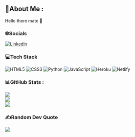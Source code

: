 ## 💫About Me :
Hello there mate 👋

### 🌐Socials
[![LinkedIn](https://img.shields.io/badge/LinkedIn-%230077B5.svg?logo=linkedin&logoColor=white)](https://linkedin.com/in/chugilc)

### 💻Tech Stack
![HTML5](https://img.shields.io/badge/html5-%23E34F26.svg?style=flat&logo=html5&logoColor=white) ![CSS3](https://img.shields.io/badge/css3-%231572B6.svg?style=flat&logo=css3&logoColor=white) ![Python](https://img.shields.io/badge/python-3670A0?style=flat&logo=python&logoColor=ffdd54) ![JavaScript](https://img.shields.io/badge/javascript-%23323330.svg?style=flat&logo=javascript&logoColor=%23F7DF1E) ![Heroku](https://img.shields.io/badge/heroku-%23430098.svg?style=flat&logo=heroku&logoColor=white) ![Netlify](https://img.shields.io/badge/netlify-%23000000.svg?style=flat&logo=netlify&logoColor=#00C7B7)
### 📊GitHub Stats :
![](https://github-readme-stats.vercel.app/api?username=ChugilC&theme=dark&hide_border=false&include_all_commits=false&count_private=false)<br/>
![](https://github-readme-streak-stats.herokuapp.com/?user=ChugilC&theme=dark&hide_border=false)<br/>
![](https://github-readme-stats.vercel.app/api/top-langs/?username=ChugilC&theme=dark&hide_border=false&include_all_commits=false&count_private=false&layout=compact)

### ✍️Random Dev Quote
![](https://quotes-github-readme.vercel.app/api?type=horizontal&theme=dark)
